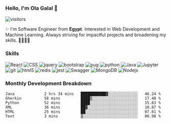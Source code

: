 ### Hello, I'm Ola Galal 👋

![visitors](https://visitor-badge.glitch.me/badge?page_id=olagalal.olagalal)

<p>✨ I'm Software Engineer from <b>Egypt</b>. Interested in Web Development and Machine Learning. Always striving for impactful projects and broadening my skills. 🚀👩🏻‍💻</p>

<h3>Skills</h3>
<p>
  <img alt="React" src="https://img.shields.io/badge/-React-45b8d8?style=flat-square&logo=react&logoColor=white" />
  <img alt="CSS" src="https://img.shields.io/badge/-CSS-1572B6?style=flat-square&logo=css3&logoColor=white" />
  <img alt="jquery" src="https://img.shields.io/badge/-jquery-0769AD?style=flat-square&logo=jquery&logoColor=white" />
  <img alt="bootstrap" src="https://img.shields.io/badge/-bootstrap-563D7C?style=flat-square&logo=bootstrap&logoColor=white" />
  <img alt="pug" src="https://img.shields.io/badge/-pug-E3C29B?style=flat-square&logo=pug&logoColor=white" />
  <img alt="python" src="https://img.shields.io/badge/-Python-FFD43B?style=flat-square&logo=python&logoColor=white" />
  <img alt="Java" src="https://img.shields.io/badge/-Java-ED8B00?style=flat-square&logo=openjdk&logoColor=white" />  
  <img alt="Jupyter" src="https://img.shields.io/badge/-Jupyter-F37626?style=flat-square&logo=Jupyter&logoColor=white" />
  <img alt="git" src="https://img.shields.io/badge/-Git-F05032?style=flat-square&logo=git&logoColor=white" />
  <img alt="html5" src="https://img.shields.io/badge/-HTML5-E34F26?style=flat-square&logo=html5&logoColor=white" />  
  <img alt="redis" src="https://img.shields.io/badge/-redis-CC0000?style=flat-square&logo=redis&logoColor=white" />
  <img alt="jest" src="https://img.shields.io/badge/-jest-C21325?style=flat-square&logo=jest&logoColor=white" />
  <img alt="Swagger" src="https://img.shields.io/badge/-Swagger-85EA2D?style=flat-square&logo=Swagger&logoColor=white" />
  <img alt="MongoDB" src="https://img.shields.io/badge/-MongoDB-13aa52?style=flat-square&logo=mongodb&logoColor=white" />
  <img alt="Nodejs" src="https://img.shields.io/badge/-Nodejs-43853d?style=flat-square&logo=Node.js&logoColor=white" />
</p>

<h3>Monthly Development Breakdown</h3>

<!--START_SECTION:waka-->

```text
Java             2 hrs 34 mins   ███████████▓░░░░░░░░░░░░░   46.24 %
Gherkin          58 mins         ████▒░░░░░░░░░░░░░░░░░░░░   17.48 %
Python           52 mins         ████░░░░░░░░░░░░░░░░░░░░░   15.83 %
XML              36 mins         ██▓░░░░░░░░░░░░░░░░░░░░░░   10.87 %
HTML             25 mins         ██░░░░░░░░░░░░░░░░░░░░░░░   07.61 %
Text             3 mins          ▒░░░░░░░░░░░░░░░░░░░░░░░░   00.98 %
```

<!--END_SECTION:waka-->

